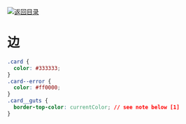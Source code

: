 [![返回目录](https://i.postimg.cc/50XLzC7C/image.png)](https://github.com/wx-chevalier/Web-Series)

# 边

```css
.card {
  color: #333333;
}
.card--error {
  color: #ff0000;
}
.card__guts {
  border-top-color: currentColor; // see note below [1]
}
```
